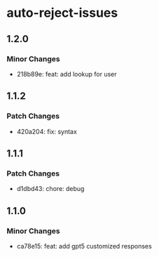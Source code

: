 # auto-reject-issues

## 1.2.0

### Minor Changes

- 218b89e: feat: add lookup for user

## 1.1.2

### Patch Changes

- 420a204: fix: syntax

## 1.1.1

### Patch Changes

- d1dbd43: chore: debug

## 1.1.0

### Minor Changes

- ca78e15: feat: add gpt5 customized responses
